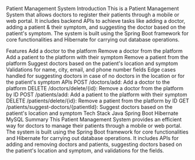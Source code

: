 Patient Management System
Introduction
This is a Patient Management System that allows doctors to register their patients through a mobile or web portal. It includes backend APIs to achieve tasks like adding a doctor, adding a patient & their symptom, and suggesting the doctor based on the patient's symptom. The system is built using the Spring Boot framework for core functionalities and Hibernate for carrying out database operations.

Features
Add a doctor to the platform
Remove a doctor from the platform
Add a patient to the platform with their symptom
Remove a patient from the platform
Suggest doctors based on the patient's location and symptom
Validations for name, city, email, and phone number fields
Edge cases handled for suggesting doctors in case of no doctors in the location or for the patient's symptom
APIs
POST /doctors/add: Add a doctor to the platform
DELETE /doctors/delete/{id}: Remove a doctor from the platform by ID
POST /patients/add: Add a patient to the platform with their symptom
DELETE /patients/delete/{id}: Remove a patient from the platform by ID
GET /patients/suggest-doctors/{patientId}: Suggest doctors based on the patient's location and symptom
Tech Stack
Java
Spring Boot
Hibernate
MySQL
Summary
This Patient Management System provides an efficient way for doctors to manage their patients through a mobile or web portal. The system is built using the Spring Boot framework for core functionalities and Hibernate for carrying out database operations. It includes APIs for adding and removing doctors and patients, suggesting doctors based on the patient's location and symptom, and validations for the fields.
